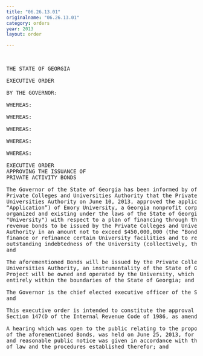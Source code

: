 ```yaml
---
title: "06.26.13.01"
originalname: "06.26.13.01"
category: orders
year: 2013
layout: order

---
```

<pre>
 

THE STATE OF GEORGIA

EXECUTIVE ORDER

BY THE GOVERNOR:

WHEREAS:

WHEREAS:

WHEREAS:

WHEREAS:

WHEREAS:

EXECUTIVE ORDER
APPROVING THE ISSUANCE OF
PRIVATE ACTIVITY BONDS

The Governor of the State of Georgia has been informed by ofﬁcials of the
Private Colleges and Universities Authority that the Private Colleges and
Universities Authority on June 10, 2013, approved the application (the
“Application”) of Emory University, a Georgia nonprofit corporation
organized and existing under the laws of the State of Georgia (the
"University") with respect to a plan of financing through the use of
revenue bonds to be issued by the Private Colleges and Universities
Authority in an amount not to exceed $450,000,000 (the “Bonds”), to
finance or refinance certain University facilities and to refund certain
outstanding indebtedness of the University (collectively, the "Project");
and

The aforementioned Bonds will be issued by the Private Colleges and
Universities Authority, an instrumentality of the State of Georgia, and the
Project will be owned and operated by the University, which is located
entirely within the boundaries of the State of Georgia; and

The Governor is the chief elected executive officer of the State of Georgia;
and

This executive order is intended to constitute the approval required by
Section 147(D of the Internal Revenue Code of 1986, as amended; and

A hearing which was open to the public relating to the proposed issuance
of the aforementioned Bonds, was held on June 25, 2013, for which due
and reasonable public notice was given in accordance with the provisions
of law and the procedures established therefor; and

</pre>
